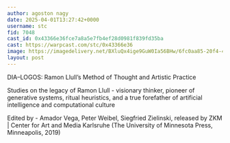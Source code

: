 ```yaml
---
author: agoston nagy
date: 2025-04-01T13:27:42+0000
username: stc
fid: 7048
cast_id: 0x43366e36fce7a8a5e7fb4ef28d0981f839fd35ba
cast: https://warpcast.com/stc/0x43366e36
image: https://imagedelivery.net/BXluQx4ige9GuW0Ia56BHw/6fc0aa85-20f4-48b7-b824-b7d008a21a00/original
layout: post
---
```

DIA–LOGOS: Ramon Llull’s Method of Thought and Artistic Practice   
  
Studies on the legacy of Ramon Llull - visionary thinker, pioneer of generative systems, ritual heuristics, and a true forefather of artificial intelligence and computational culture  
  
Edited by - Amador Vega, Peter Weibel, Siegfried Zielinski, released by ZKM | Center for Art and Media Karlsruhe (The University of Minnesota Press, Minneapolis, 2019)  

<img src='https://imagedelivery.net/BXluQx4ige9GuW0Ia56BHw/6fc0aa85-20f4-48b7-b824-b7d008a21a00/original' alt='' referrerpolicy='no-referrer'/>